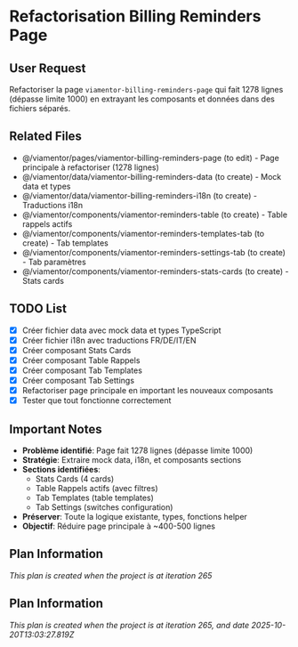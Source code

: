 # Refactorisation Billing Reminders Page

## User Request
Refactoriser la page `viamentor-billing-reminders-page` qui fait 1278 lignes (dépasse limite 1000) en extrayant les composants et données dans des fichiers séparés.

## Related Files
- @/viamentor/pages/viamentor-billing-reminders-page (to edit) - Page principale à refactoriser (1278 lignes)
- @/viamentor/data/viamentor-billing-reminders-data (to create) - Mock data et types
- @/viamentor/data/viamentor-billing-reminders-i18n (to create) - Traductions i18n
- @/viamentor/components/viamentor-reminders-table (to create) - Table rappels actifs
- @/viamentor/components/viamentor-reminders-templates-tab (to create) - Tab templates
- @/viamentor/components/viamentor-reminders-settings-tab (to create) - Tab paramètres
- @/viamentor/components/viamentor-reminders-stats-cards (to create) - Stats cards

## TODO List
- [x] Créer fichier data avec mock data et types TypeScript
- [x] Créer fichier i18n avec traductions FR/DE/IT/EN
- [x] Créer composant Stats Cards
- [x] Créer composant Table Rappels
- [x] Créer composant Tab Templates
- [x] Créer composant Tab Settings
- [x] Refactoriser page principale en important les nouveaux composants
- [x] Tester que tout fonctionne correctement

## Important Notes
- **Problème identifié**: Page fait 1278 lignes (dépasse limite 1000)
- **Stratégie**: Extraire mock data, i18n, et composants sections
- **Sections identifiées**:
  - Stats Cards (4 cards)
  - Table Rappels actifs (avec filtres)
  - Tab Templates (table templates)
  - Tab Settings (switches configuration)
- **Préserver**: Toute la logique existante, types, fonctions helper
- **Objectif**: Réduire page principale à ~400-500 lignes

## Plan Information
*This plan is created when the project is at iteration 265*
  
## Plan Information
*This plan is created when the project is at iteration 265, and date 2025-10-20T13:03:27.819Z*
